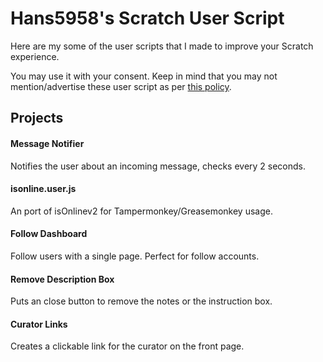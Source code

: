 # Hans5958's Scratch User Script
Here are my some of the user scripts that I made to improve your Scratch experience.

You may use it with your consent. Keep in mind that you may not mention/advertise these user script as per [this policy](https://scratch.mit.edu/discuss/post/2907564/).

## Projects

#### Message Notifier
Notifies the user about an incoming message, checks every 2 seconds.

#### isonline.user.js
An port of isOnlinev2 for Tampermonkey/Greasemonkey usage.

#### Follow Dashboard
Follow users with a single page. Perfect for follow accounts.

#### Remove Description Box
Puts an close button to remove the notes or the instruction box.

#### Curator Links
Creates a clickable link for the curator on the front page.
